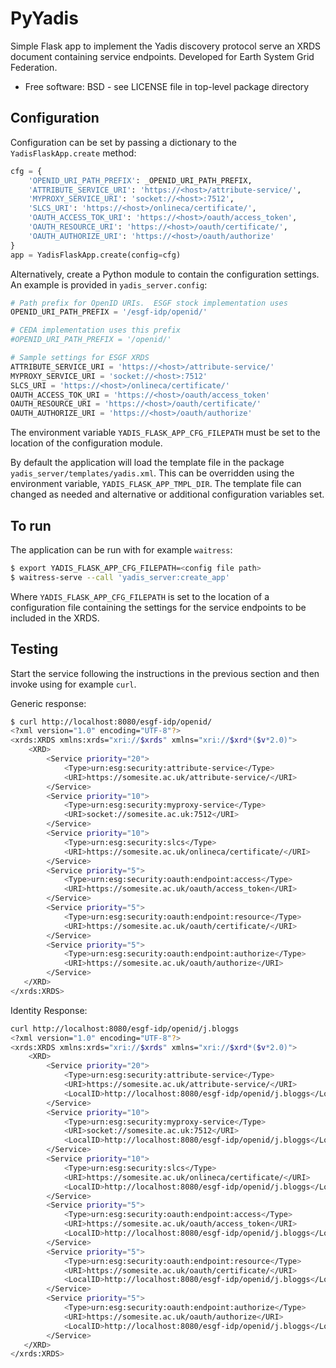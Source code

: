 # PyYadis

Simple Flask app to implement the Yadis discovery protocol serve an XRDS 
document containing service endpoints.  Developed for Earth System Grid 
Federation.


* Free software: BSD - see LICENSE file in top-level package directory

## Configuration
Configuration can be set by passing a dictionary to the `YadisFlaskApp.create`
method:

```python
cfg = {
    'OPENID_URI_PATH_PREFIX': _OPENID_URI_PATH_PREFIX,
    'ATTRIBUTE_SERVICE_URI': 'https://<host>/attribute-service/',
    'MYPROXY_SERVICE_URI': 'socket://<host>:7512',
    'SLCS_URI': 'https://<host>/onlineca/certificate/',
    'OAUTH_ACCESS_TOK_URI': 'https://<host>/oauth/access_token',
    'OAUTH_RESOURCE_URI': 'https://<host>/oauth/certificate/',
    'OAUTH_AUTHORIZE_URI': 'https://<host>/oauth/authorize'
}
app = YadisFlaskApp.create(config=cfg)
```

Alternatively, create a Python module to contain the configuration settings.  An example is 
provided in `yadis_server.config`:

```python
# Path prefix for OpenID URIs.  ESGF stock implementation uses
OPENID_URI_PATH_PREFIX = '/esgf-idp/openid/'

# CEDA implementation uses this prefix
#OPENID_URI_PATH_PREFIX = '/openid/'

# Sample settings for ESGF XRDS
ATTRIBUTE_SERVICE_URI = 'https://<host>/attribute-service/'
MYPROXY_SERVICE_URI = 'socket://<host>:7512'
SLCS_URI = 'https://<host>/onlineca/certificate/'
OAUTH_ACCESS_TOK_URI = 'https://<host>/oauth/access_token'
OAUTH_RESOURCE_URI = 'https://<host>/oauth/certificate/'
OAUTH_AUTHORIZE_URI = 'https://<host>/oauth/authorize'
```

The environment variable `YADIS_FLASK_APP_CFG_FILEPATH` must be set to the 
location of the configuration module.

By default the application will load the template file in the package 
`yadis_server/templates/yadis.xml`.  This can be overridden using the environment
variable, `YADIS_FLASK_APP_TMPL_DIR`.  The template file can changed as needed and
alternative or additional configuration variables set.

## To run
The application can be run with for example `waitress`:

```bash
$ export YADIS_FLASK_APP_CFG_FILEPATH=<config file path>
$ waitress-serve --call 'yadis_server:create_app'
```

Where `YADIS_FLASK_APP_CFG_FILEPATH` is set to the location of a configuration file containing the settings for the service endpoints to be included in the XRDS.

## Testing
Start the service following the instructions in the previous section and then invoke using for example `curl`.

Generic response:

```bash
$ curl http://localhost:8080/esgf-idp/openid/
<?xml version="1.0" encoding="UTF-8"?>
<xrds:XRDS xmlns:xrds="xri://$xrds" xmlns="xri://$xrd*($v*2.0)">
    <XRD>
        <Service priority="20">
            <Type>urn:esg:security:attribute-service</Type>
            <URI>https://somesite.ac.uk/attribute-service/</URI>
        </Service>
        <Service priority="10">
            <Type>urn:esg:security:myproxy-service</Type>
            <URI>socket://somesite.ac.uk:7512</URI>
        </Service>
        <Service priority="10">
            <Type>urn:esg:security:slcs</Type>
            <URI>https://somesite.ac.uk/onlineca/certificate/</URI>
        </Service>
        <Service priority="5">
            <Type>urn:esg:security:oauth:endpoint:access</Type>
            <URI>https://somesite.ac.uk/oauth/access_token</URI>
        </Service>
        <Service priority="5">
            <Type>urn:esg:security:oauth:endpoint:resource</Type>
            <URI>https://somesite.ac.uk/oauth/certificate/</URI>
        </Service>
        <Service priority="5">
            <Type>urn:esg:security:oauth:endpoint:authorize</Type>
            <URI>https://somesite.ac.uk/oauth/authorize</URI>
        </Service>
   </XRD>
</xrds:XRDS>
```

Identity Response:

```bash
curl http://localhost:8080/esgf-idp/openid/j.bloggs
<?xml version="1.0" encoding="UTF-8"?>
<xrds:XRDS xmlns:xrds="xri://$xrds" xmlns="xri://$xrd*($v*2.0)">
    <XRD>
        <Service priority="20">
            <Type>urn:esg:security:attribute-service</Type>
            <URI>https://somesite.ac.uk/attribute-service/</URI>
            <LocalID>http://localhost:8080/esgf-idp/openid/j.bloggs</LocalID>
        </Service>
        <Service priority="10">
            <Type>urn:esg:security:myproxy-service</Type>
            <URI>socket://somesite.ac.uk:7512</URI>
            <LocalID>http://localhost:8080/esgf-idp/openid/j.bloggs</LocalID>
        </Service>
        <Service priority="10">
            <Type>urn:esg:security:slcs</Type>
            <URI>https://somesite.ac.uk/onlineca/certificate/</URI>
            <LocalID>http://localhost:8080/esgf-idp/openid/j.bloggs</LocalID>
        </Service>
        <Service priority="5">
            <Type>urn:esg:security:oauth:endpoint:access</Type>
            <URI>https://somesite.ac.uk/oauth/access_token</URI>
            <LocalID>http://localhost:8080/esgf-idp/openid/j.bloggs</LocalID>
        </Service>
        <Service priority="5">
            <Type>urn:esg:security:oauth:endpoint:resource</Type>
            <URI>https://somesite.ac.uk/oauth/certificate/</URI>
            <LocalID>http://localhost:8080/esgf-idp/openid/j.bloggs</LocalID>
        </Service>
        <Service priority="5">
            <Type>urn:esg:security:oauth:endpoint:authorize</Type>
            <URI>https://somesite.ac.uk/oauth/authorize</URI>
            <LocalID>http://localhost:8080/esgf-idp/openid/j.bloggs</LocalID>
        </Service>
   </XRD>
</xrds:XRDS>
```
